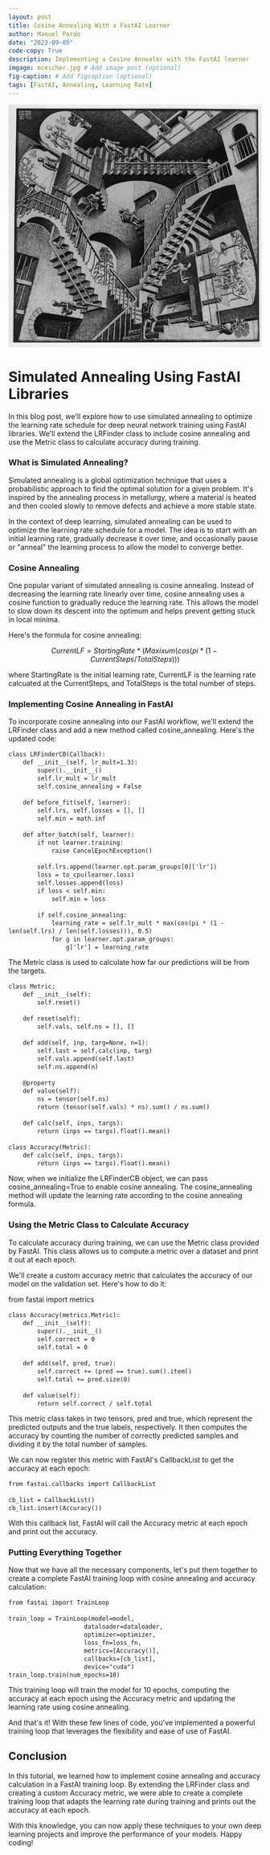 ```yaml
---
layout: post
title: Cosine Annealing With a FastAI Learner
author: Manuel Pardo
date: "2023-09-05"
code-copy: True
description: Implementing a Cosine Annealer with the FastAI learner
imgage: mcescher.jpg # Add image post (optional)
fig-caption: # Add figcaption (optional)
tags: [FastAI, Annealing, Learning Rate]
---
```

[![Relativaty by MC Escher](mcescher.jpg)]("")


# Simulated Annealing Using FastAI Libraries
In this blog post, we'll explore how to use simulated annealing to optimize the learning rate schedule for deep neural network training using FastAI libraries. We'll extend the LRFinder class to include cosine annealing and use the Metric class to calculate accuracy during training.

### What is Simulated Annealing?
Simulated annealing is a global optimization technique that uses a probabilistic approach to find the optimal solution for a given problem. It's inspired by the annealing process in metallurgy, where a material is heated and then cooled slowly to remove defects and achieve a more stable state.

In the context of deep learning, simulated annealing can be used to optimize the learning rate schedule for a model. The idea is to start with an initial learning rate, gradually decrease it over time, and occasionally pause or "anneal" the learning process to allow the model to converge better.

### Cosine Annealing
One popular variant of simulated annealing is cosine annealing. Instead of decreasing the learning rate linearly over time, cosine annealing uses a cosine function to gradually reduce the learning rate. This allows the model to slow down its descent into the optimum and helps prevent getting stuck in local minima.

Here's the formula for cosine annealing:

$$
CurrentLF = StartingRate * (Maxixum(cos(pi * (1 - CurrentSteps/TotalSteps)))
$$

where StartingRate is the initial learning rate, CurrentLF is the learning rate calcuated at the CurrentSteps, and TotalSteps is the total number of steps.

### Implementing Cosine Annealing in FastAI
To incorporate cosine annealing into our FastAI workflow, we'll extend the LRFinder class and add a new method called cosine_annealing. Here's the updated code:
   
```
class LRFinderCB(Callback):
    def __init__(self, lr_mult=1.3):
        super().__init__()
        self.lr_mult = lr_mult
        self.cosine_annealing = False 

    def before_fit(self, learner):
        self.lrs, self.losses = [], []
        self.min = math.inf

    def after_batch(self, learner):
        if not learner.training:
            raise CancelEpochException()

        self.lrs.append(learner.opt.param_groups[0]['lr'])
        loss = to_cpu(learner.loss)
        self.losses.append(loss)
        if loss < self.min:
            self.min = loss

        if self.cosine_annealing:
            learning_rate = self.lr_mult * max(cos(pi * (1 - len(self.lrs) / len(self.losses))), 0.5)
            for g in learner.opt.param_groups:
                g['lr'] = learning_rate
```
The Metric class is used to calculate how far our predictions will be from the targets. 
```
class Metric:
    def __init__(self):
        self.reset()

    def reset(self):
        self.vals, self.ns = [], []

    def add(self, inp, targ=None, n=1):
        self.last = self.calc(inp, targ)
        self.vals.append(self.last)
        self.ns.append(n)

    @property
    def value(self):
        ns = tensor(self.ns)
        return (tensor(self.vals) * ns).sum() / ns.sum()

    def calc(self, inps, targs):
        return (inps == targs).float().mean()

class Accuracy(Metric):
    def calc(self, inps, targs):
        return (inps == targs).float().mean()
```
Now, when we initialize the LRFinderCB object, we can pass cosine_annealing=True to enable cosine annealing. The cosine_annealing method will update the learning rate according to the cosine annealing formula.

### Using the Metric Class to Calculate Accuracy
To calculate accuracy during training, we can use the Metric class provided by FastAI. This class allows us to compute a metric over a dataset and print it out at each epoch.

We'll create a custom accuracy metric that calculates the accuracy of our model on the validation set. Here's how to do it:

from fastai import metrics
```
class Accuracy(metrics.Metric):
    def __init__(self):
        super().__init__()
        self.correct = 0
        self.total = 0

    def add(self, pred, true):
        self.correct += (pred == true).sum().item()
        self.total += pred.size(0)

    def value(self):
        return self.correct / self.total
```
This metric class takes in two tensors, pred and true, which represent the predicted outputs and the true labels, respectively. It then computes the accuracy by counting the number of correctly predicted samples and dividing it by the total number of samples.

We can now register this metric with FastAI's CallbackList to get the accuracy at each epoch:

```
from fastai.callbacks import CallbackList

cb_list = CallbackList()
cb_list.insert(Accuracy())
```
With this callback list, FastAI will call the Accuracy metric at each epoch and print out the accuracy.


### Putting Everything Together
Now that we have all the necessary components, let's put them together to create a complete FastAI training loop with cosine annealing and accuracy calculation:

```
from fastai import TrainLoop

train_loop = TrainLoop(model=model,
                     dataloader=dataloader,
                     optimizer=optimizer,
                     loss_fn=loss_fn,
                     metrics=[Accuracy()],
                     callbacks=[cb_list],
                     device="cuda")
train_loop.train(num_epochs=10)
```

This training loop will train the model for 10 epochs, computing the accuracy at each epoch using the Accuracy metric and updating the learning rate using cosine annealing.

And that's it! With these few lines of code, you've implemented a powerful training loop that leverages the flexibility and ease of use of FastAI.

## Conclusion
In this tutorial, we learned how to implement cosine annealing and accuracy calculation in a FastAI training loop. By extending the LRFinder class and creating a custom Accuracy metric, we were able to create a complete training loop that adapts the learning rate during training and prints out the accuracy at each epoch.

With this knowledge, you can now apply these techniques to your own deep learning projects and improve the performance of your models. Happy coding!